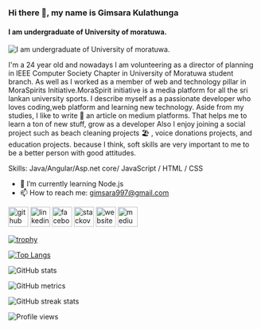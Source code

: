 ### Hi there 👋, my name is Gimsara Kulathunga 
#### I am undergraduate of University of moratuwa.
![I am undergraduate of University of moratuwa.](https://pbs.twimg.com/profile_images/1106902874821410817/3hwzLz_u_400x400.jpg)

I'm a 24 year old and nowadays I am volunteering as a director of planning in IEEE Computer Society Chapter in University of Moratuwa student branch. As well as I worked as a member of web and technology pillar in MoraSpirits Initiative.MoraSpirit initiative is a media platform for all the sri lankan university sports. I describe myself as a passionate developer who loves coding,web platform and learning new technology.
Aside from my studies, I like to write 📝 an article on medium platforms. That helps me to learn a ton of new stuff, grow as a developer Also I enjoy joining a social project such as beach cleaning projects 🏖 , voice donations projects, and education projects. because I think, soft skills are very important to me to be a better person with good attitudes.

Skills:  Java/Angular/Asp.net core/ JavaScript / HTML / CSS

- 🌱 I’m currently learning Node.js  
- 📫 How to reach me: gimsara997@gmail.com 


[<img src='https://cdn.jsdelivr.net/npm/simple-icons@3.0.1/icons/github.svg' alt='github' height='40'>](https://github.com/gima1997)  [<img src='https://cdn.jsdelivr.net/npm/simple-icons@3.0.1/icons/linkedin.svg' alt='linkedin' height='40'>](https://www.linkedin.com/in/gimsara1997/)  [<img src='https://cdn.jsdelivr.net/npm/simple-icons@3.0.1/icons/facebook.svg' alt='facebook' height='40'>](https://www.facebook.com/gimsara.kulathunga)  [<img src='https://cdn.jsdelivr.net/npm/simple-icons@3.0.1/icons/stackoverflow.svg' alt='stackoverflow' height='40'>](https://stackoverflow.com/users/14639075)  [<img src='https://cdn.jsdelivr.net/npm/simple-icons@3.0.1/icons/icloud.svg' alt='website' height='40'>](http://bit.ly/iam-gimsara)  [<img src='https://cdn.jsdelivr.net/npm/simple-icons@3.0.1/icons/medium.svg' alt='medium' height='40'>](https://medium.com/@gimsara)  

[![trophy](https://github-profile-trophy.vercel.app/?username=gima1997)](https://github.com/ryo-ma/github-profile-trophy)

[![Top Langs](https://github-readme-stats.vercel.app/api/top-langs/?username=gima1997)](https://github.com/anuraghazra/github-readme-stats)

![GitHub stats](https://github-readme-stats.vercel.app/api?username=gima1997&show_icons=true&count_private=true)  

![GitHub metrics](https://metrics.lecoq.io/gima1997)  

![GitHub streak stats](https://github-readme-streak-stats.herokuapp.com/?user=gima1997)  

![Profile views](https://gpvc.arturio.dev/gima1997)  
